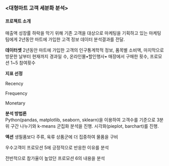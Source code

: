 ### <대형마트 고객 세분화 분석>

#### 프로젝트 소개

매출액 성장률 하락을 막기 위해 기존 고객을 대상으로 마케팅을 기획하고 있는 마케팅 팀에게 2년동안 마트에 가입한 고객 정보 데이터 분석결과를 전달.   

**데이터셋** 
2년동안 마트에 가입한 고객의 인구통계학적 정보, 품목별 소비액, 마지막으로 방문한 날부터 현재까지 경과일 수, 온라인몰•할인행사• 매장에서 구매한 횟수, 프로모션 1~5 참여횟수

**지표 선정**

Recency

Frequency

Monetary 


**분석 방법론**  
Python(pandas, matplotlib, seaborn, sklearn)을 이용하여 고객수를 기준으로 3분위 구간 나누기와 k-means 군집화 분석을 진행. 시각화(pieplot, barchart)를 진행. 

**액션** 
생필품보다 주류, 육류 상품군에 더 집중하여 물품을 구비

우수고객이 프로모션 5에 긍정적으로 반응한 이유를 분석

전반적으로 참가율이 높았던 프로모션 6의 내용을 분석
